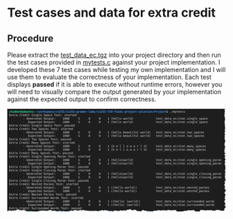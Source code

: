 # Test cases and data for extra credit
##  Procedure
Please extract the [test_data_ec.tgz](test_data_ec.tgz) into your project directory and then run the test cases provided in [mytests.c](mytests.c) against your project implementation.  I developed these 7 test cases while testing my own implementation and I will use them to evaluate the correctness of your implementation. Each test displays **passed** if it is able to execute without runtime errors, however you will need to visually compare the output generated by your implementation against the expected output to confirm correctness.

![Example Testing Output](2020-12-11_9-14-14.jpg)
